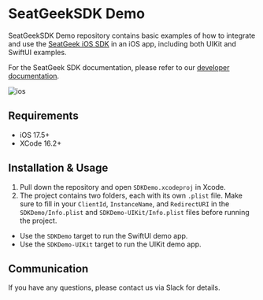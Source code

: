 # SeatGeekSDK Demo

SeatGeekSDK Demo repository contains basic examples of how to integrate and use the [SeatGeek iOS SDK](https://github.com/seatgeek/seatgeek-ios-sdk) in an iOS app, including both UIKit and SwiftUI examples.

For the SeatGeek SDK documentation, please refer to our [developer documentation](https://developer.seatgeek.com/).

![ios](https://img.shields.io/cocoapods/p/ios?color=lightgrey)

## Requirements
- iOS 17.5+
- XCode 16.2+

## Installation & Usage

1. Pull down the repository and open `SDKDemo.xcodeproj` in Xcode.
2. The project contains two folders, each with its own `.plist` file. Make sure to fill in your `ClientId`, `InstanceName`, and `RedirectURI` in the `SDKDemo/Info.plist` and `SDKDemo-UIKit/Info.plist` files before running the project.

- Use the `SDKDemo` target to run the SwiftUI demo app.
- Use the `SDKDemo-UIKit` target to run the UIKit demo app.

## Communication
If you have any questions, please contact us via Slack for details.
